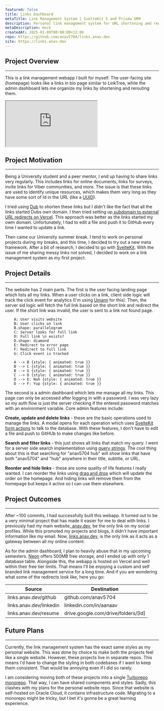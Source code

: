 ```yaml
---
featured: false
title: Links Dashboard
metaTitle: Link Management System | SvelteKit 5 and Prisma ORM
description: Personal link management system for URL shortening amd redirecting.
metaDescription: mock
createdAt: 2025-01-09T00:00:00+12:00
repo: https://github.com/anav5704/links.anav.dev
site: https://links.anav.dev
---
```


## Project Overview

---

This is a link management webapp I built for myself. The user-facing site (homepage) looks like a links in bio page similar to LinkTree, while the admin dashboard lets me organize my links by shortening and rerouting them.

<iframe allowfullscreen src="https://www.youtube.com/embed/pXo4qvzqR3k"></iframe>

## Project Motivation

---

Being a University student and a peer mentor, I end up having to share links very regularly. This includes links for online documents, links for surveys, invite links for Viber communities, and more. The issue is that these links are used to identify unique resources, which makes them very long as they have some sort of Id in the URL (like a [UUID](https://en.wikipedia.org/wiki/Universally_unique_identifier)). 

I tried using [Dub](https://dub.co) to shorten these links but I didn't like the fact that all the  links started Dubs own domain. I then tried setting up[ subdomain to external URL redirects on Vercel](http://anav.dev/blogs/how-to-setup-subdomain-to-external-url-redirects-on-vercel). This approach was better as the links started my owm domain. Unfortunately, I had to edit a file and push it to GitHub every time I wanted to update a link.

Then came our University summer break. I tend to work on personal projects during my breaks, and this time, I decided to try out a new meta framework. After a bit of research, I decided to go with [SvelteKit](https://svelte.dev). With the issue of me sharing messy links not solved, I decided to work on a link management system as my first project.

## Project Details

---

The website has 2 main parts. The first is the user facing landing page which lists all my links. When a user clicks on a link, client side logic will track the click event for analytics (I'm using [Umami](https://umami.is) for this). Then, the server sid logic will fetch the full link based on the short link and redirect the user. If the short link was invalid, the user is sent to a link not found page.

```d2
    A: User visits website
    B: User clicks on link
    B.shape: parallelogram
    C: Server looks for full link
    D: Full link \n exists?
    D.shape: diamond
    E: Redirect to error page
    F: Redirect to full link
    G: Click event is tracked
    
    A --> B {style: { animated: true }}
    B --> C {style: { animated: true }}
    B --> G {style: { animated: true }}
    C --> D {style: { animated: true }}
    D --> E: Nah {style: { animated: true }}
    D --> F: Yup {style: { animated: true }}
```
 The second is a admin dashboard which lets me manage all my links. This page can  only be accessed after logging in with a password. I was very lazy so my auth flow is just the server checking if the entered password matches with an environment variable. Core admin features include:

 **Create, update and delete links** - these are the basic operations used to manage the links. A modal opens for each operation which uses [SvelteKit form actions](https://svelte.dev/docs/kit/form-actions) to talk to the database. With these features, I don't have to edit a file and push to GitHUb to make changes like before.

 **Search and filter links** - this just shows all links that match my query. I went for a server side search implementation using [query strings](https://en.wikipedia.org/wiki/Query_string). The cool thing about this is that searching for "anav5704 hub" will show links that have both "anav5704" and "hub" anywhere in their title, subtitle, or URL.

 **Reorder and hide links** - these are some quality of life features I really wanted. I can reorder the links using [drag and drop](https://www.npmjs.com/package/svelte-dnd-action) which will update the order on the homepage. And hiding links will remove them from the homepage but keeps it active so I can use them elsewhere.


## Project Outcomes

---

After ~100 commits, I had successfully built this webapp. It turned out to be a very minimal project that has made it easier for me to deal with links. I previously had my main website,[ anav.dev](https://anav.dev), be the only link on my social profiles. While this  promoted my projects and blogs, it didn't have important information like my email. Now, [links.anav.dev](https://links.anav.dev), is the only link as it acts as a gateway between all my online content. 
 

 As for the admin dashboard, I plan to heavily abuse that in my upcoming semesters. [Neon](https://neon.tech/pricing) offers 500MB free storage, and I ended up with only 1 database table. Alongside this, the webapp is hosted on Vercel and well within their free tier limits. That means I'll be enjoying a custom and self branded link management service for a long time. And if you are wondering what some of the redirects look like, here you go:

| Source | Destination |
|--------|-------------|
| links.anav.dev/github | github.com/anav5704 |
| links.anav.dev/linkedin | linkedin.com/in/aanaav |
| links.anav.dev/resume | drive.google.com/drive/folders/[Id] |


## Future Plans

---

Currently, the link management system has the exact same styles as my personal website. This was done by choice to make both the projects feel like a single website. However, these projects live in separate repos. This means I'd have to change the styling in both codebases if I want to keep them consistent. That would be annoying even if I did so rarely.

I am considering moving both of these projects into a single [Turborepo monorepo](https://turbo.build/repo/docs). That way, I can have shared components and styles. Sadly, this clashes with my plans for the personal website repo. Since that website is self-hosted on Oracle Cloud, it contains infrastructure code. Migrating to a monorepo might be tricky, but I bet it's gonna be a great learning experience.
